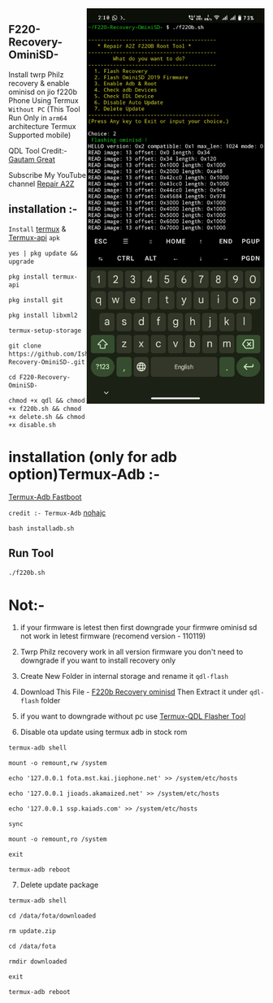 <img align="right" src="f220b.jpg" width="350" alt="f220b recovery ominisd">


## F220-Recovery-OminiSD-
Install twrp Philz recovery & enable ominisd on  jio f220b Phone Using Termux ```Without PC```
(This Tool Run Only in ```arm64``` architecture Termux Supported mobile)

QDL Tool Credit:- [Gautam Great](https://github.com/GautamGreat)

Subscribe My YouTube channel 
[Repair A2Z](https://youtube.com/@repaira2z)

## installation :- 

```Install``` [termux](https://f-droid.org/repo/com.termux_118.apk) & [Termux-api](https://f-droid.org/repo/com.termux.api_51.apk) ```apk```
```console
yes | pkg update && upgrade
```
```console
pkg install termux-api
```
```console
pkg install git
```
```console
pkg install libxml2
```
```console
termux-setup-storage
```
```console
git clone https://github.com/Ishu43642/F220-Recovery-OminiSD-.git
```
```console
cd F220-Recovery-OminiSD-
```
```console
chmod +x qdl && chmod +x f220b.sh && chmod +x delete.sh && chmod +x disable.sh
```

# installation (only for adb option)Termux-Adb :-
[Termux-Adb Fastboot](https://github.com/nohajc/termux-adb) 

```credit :- Termux-Adb``` [nohajc](https://github.com/nohajc)

```console
bash installadb.sh
```

## Run Tool
```console
./f220b.sh
```


# Not:-
1. if your firmware is letest then first downgrade your firmwre ominisd sd not work in letest firmware (recomend version - 110119)

2. Twrp Philz recovery work in all version firmware you don't need to downgrade if you want to install recovery only

3. Create New Folder in internal storage and rename it ```qdl-flash```

4. Download This File - [F220b Recovery ominisd](https://mega.nz/file/IH4DVbgS#oBIvzIWCNPMwtRoScUed6HLp3-douTxpt1b4IicY2Xk) Then Extract it under ```qdl-flash``` folder

5. if you want to downgrade without pc use [Termux-QDL Flasher Tool](https://github.com/Ishu43642/QDL-Flasher)


6. Disable ota update using termux adb in stock rom 
```console
termux-adb shell
```
```console
mount -o remount,rw /system
```
```console
echo '127.0.0.1 fota.mst.kai.jiophone.net' >> /system/etc/hosts
```
```console
echo '127.0.0.1 jioads.akamaized.net' >> /system/etc/hosts
```
```console
echo '127.0.0.1 ssp.kaiads.com' >> /system/etc/hosts
```
```console
sync
```
```console
mount -o remount,ro /system
```
```console
exit
```
```console
termux-adb reboot
```

7. Delete update package 

```console
termux-adb shell
```
```console
cd /data/fota/downloaded
```
```console
rm update.zip
```
```console
cd /data/fota
```
```console
rmdir downloaded
```
```console
exit
```
```console
termux-adb reboot
```